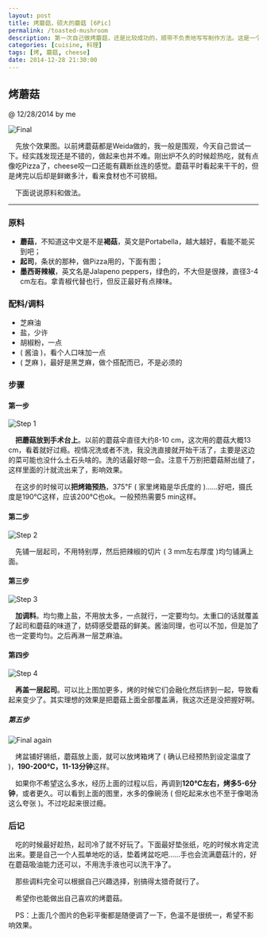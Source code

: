 ```yaml
---
layout: post
title: 烤蘑菇，硕大的蘑菇 [6Pic]
permalink: /toasted-mushroom
description: 第一次自己做烤蘑菇，还是比较成功的，顺带不负责地写写制作方法。这是一个卖相不太好但是挺好吃的菜。
categories: [cuisine, 料理]
tags: [烤, 蘑菇, cheese]
date: 2014-12-28 21:30:00
---
```


## 烤蘑菇
@ 12/28/2014 by me

![Final](http://lanternd.qiniudn.com/Pic4Post/Cuisine/IMG_7748.JPG "最终版")

　先放个效果图。以前烤蘑菇都是Weida做的，我一般是围观，今天自己尝试一下。经实践发现还是不错的，做起来也并不难。刚出炉不久的时候趁热吃，就有点像吃Pizza了，cheese咬一口还能有藕断丝连的感觉。蘑菇平时看起来干干的，但是烤完以后却是鲜嫩多汁，看来食材也不可貌相。

　下面说说原料和做法。

------

### 原料

* **蘑菇**，不知道这中文是不是**褐菇**，英文是Portabella，越大越好，看能不能买到吧；
* **起司**，条状的那种，做Pizza用的，下面有图；
* **墨西哥辣椒**，英文名是Jalapeno peppers，绿色的，不大但是很辣，直径3-4 cm左右。拿青椒代替也行，但反正最好有点辣味。

### 配料/调料

* 芝麻油
* 盐，少许
* 胡椒粉，一点
* ( 酱油 )，看个人口味加一点
* ( 芝麻 )，最好是黑芝麻，做个搭配而已，不是必须的

### 步骤


#### 第一步

![Step 1](http://lanternd.qiniudn.com/Pic4Post/Cuisine/IMG_7741.JPG "1st Step")

　**把蘑菇放到手术台上**。以前的蘑菇伞直径大约8-10 cm，这次用的蘑菇大概13 cm，看着就好过瘾。视情况洗或者不洗，我没洗直接就开始干活了，主要是这边的菜可能也没什么土石头啥的。洗的话最好晾一会。注意千万别把蘑菇掰出缝了，这样里面的汁就流出来了，影响效果。

　在这步的时候可以**把烤箱预热**，375℉ ( 家里烤箱是华氏度的 )……好吧，摄氏度是190℃这样，应该200℃也ok。一般预热需要5 min这样。

#### 第二步

![Step 2](http://lanternd.qiniudn.com/Pic4Post/Cuisine/IMG_7742.JPG "2nd Step")

　先铺一层起司，不用特别厚，然后把辣椒的切片 ( 3 mm左右厚度 )均匀铺满上面。

#### 第三步

![Step 3](http://lanternd.qiniudn.com/Pic4Post/Cuisine/IMG_7746.JPG "3rd Step")

　**加调料**。均匀撒上盐，不用放太多，一点就行，一定要均匀。太重口的话就覆盖了起司和蘑菇的味道了，妨碍感受蘑菇的鲜美。酱油同理，也可以不加，但是加了也一定要均匀。之后再淋一层芝麻油。

#### 第四步

![Step 4](http://lanternd.qiniudn.com/Pic4Post/Cuisine/IMG_7747.JPG "4th Step")

　**再盖一层起司**。可以比上图加更多，烤的时候它们会融化然后挤到一起，导致看起来变少了。其实理想的效果是把蘑菇上面全部覆盖满，我这次还是没把握好啊。

##### 第五步

![Final again](http://lanternd.qiniudn.com/Pic4Post/Cuisine/IMG_7750.JPG "Final Step")

　烤盆铺好锡纸，蘑菇放上面，就可以放烤箱烤了 ( 确认已经预热到设定温度了 )，**190-200℃，11-13分钟**这样。

　如果你不希望这么多水，经历上面的过程以后，再调到**120℃左右，烤多5-6分钟**，或者更久。可以看到上面的图里，水多的像碗汤 ( 但吃起来水也不至于像喝汤这么夸张 )。不过吃起来很过瘾。

### 后记

　吃的时候最好趁热，起司冷了就不好玩了。下面最好垫张纸，吃的时候水肯定流出来。要是自己一个人孤单地吃的话，垫着烤盆吃吧……手也会流满蘑菇汁的，好在蘑菇吸油能力还可以，不用洗手液也可以洗干净了。

　那些调料完全可以根据自己兴趣选择，别搞得太猎奇就行了。

　希望你也能做出自己喜欢的烤蘑菇。

　PS：上面几个图片的色彩平衡都是随便调了一下，色温不是很统一，希望不影响效果。
